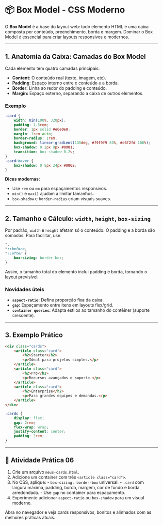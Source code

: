 # 📦 Box Model - CSS Moderno

O **Box Model** é a base do layout web: todo elemento HTML é uma caixa composta por conteúdo, preenchimento, borda e margem. Dominar o Box Model é essencial para criar layouts responsivos e modernos.

---

## 1\. Anatomia da Caixa: Camadas do Box Model

Cada elemento tem quatro camadas principais:

- **Content:** O conteúdo real (texto, imagem, etc).
- **Padding:** Espaço interno entre o conteúdo e a borda.
- **Border:** Linha ao redor do padding e conteúdo.
- **Margin:** Espaço externo, separando a caixa de outros elementos.

### Exemplo

```css
.card {
    width: min(100%, 320px);
    padding: 1.5rem;
    border: 1px solid #e0e0e0;
    margin: 1rem auto;
    border-radius: 1rem;
    background: linear-gradient(135deg, #f9f9f9 80%, #e3f2fd 100%);
    box-shadow: 0 2px 8px #0001;
    transition: box-shadow 0.2s;
}
.card:hover {
    box-shadow: 0 8px 24px #0002;
}
```

**Dicas modernas:**
- Use `rem` ou `em` para espaçamentos responsivos.
- `min()` e `max()` ajudam a limitar tamanhos.
- `box-shadow` e `border-radius` criam visuais suaves.

---

## 2\. Tamanho e Cálculo: `width`, `height`, `box-sizing`

Por padrão, `width` e `height` afetam só o conteúdo. O padding e a borda são somados. Para facilitar, use:

```css
*,
*::before,
*::after {
    box-sizing: border-box;
}
```

Assim, o tamanho total do elemento inclui padding e borda, tornando o layout previsível.

### Novidades úteis

- **`aspect-ratio`:** Define proporção fixa da caixa.
- **`gap`:** Espaçamento entre itens em layouts flex/grid.
- **`container queries`:** Adapta estilos ao tamanho do contêiner (suporte crescente).

---

## 3\. Exemplo Prático

```html
<div class="cards">
    <article class="card">
        <h2>Starter</h2>
        <p>Ideal para projetos simples.</p>
    </article>
    <article class="card">
        <h2>Pro</h2>
        <p>Recursos avançados e suporte.</p>
    </article>
    <article class="card">
        <h2>Enterprise</h2>
        <p>Para grandes equipes e demandas.</p>
    </article>
</div>
```

```css
.cards {
    display: flex;
    gap: 2rem;
    flex-wrap: wrap;
    justify-content: center;
    padding: 2rem;
}
```

---

## 🚀 Atividade Prática 06

1. Crie um arquivo `meus-cards.html`.
2. Adicione um container com três `<article class="card">`.
3. No CSS, aplique:
        - `box-sizing: border-box` universal.
        - `.card` com largura máxima, padding, borda, margem, cor de fundo e borda arredondada.
        - Use `gap` no container para espaçamento.
4. Experimente adicionar `aspect-ratio` ou `box-shadow` para um visual moderno.

Abra no navegador e veja cards responsivos, bonitos e alinhados com as melhores práticas atuais.